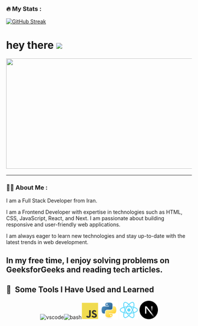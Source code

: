 

### :fire: My Stats :
[![GitHub Streak](http://github-readme-streak-stats.herokuapp.com?user=TheUs3rName&theme=dark&background=000000)](https://git.io/streak-stats)

<h1>
  hey there
  <img src="https://media.giphy.com/media/hvRJCLFzcasrR4ia7z/giphy.gif" width="30px"/>
</h1>

<div align="center">
  <img src="https://media.giphy.com/media/dWesBcTLavkZuG35MI/giphy.gif" width="600" height="300"/>
</div>

---

### :woman_technologist: About Me :
I am a Full Stack Developer from Iran.

I am a Frontend Developer with expertise in technologies such as HTML, CSS, JavaScript, React, and Next. I am passionate about building responsive and user-friendly web applications.

I am always eager to learn new technologies and stay up-to-date with the latest trends in web development.

In my free time, I enjoy solving problems on GeeksforGeeks and reading tech articles.
---

<h2> 🚀 &nbsp;Some Tools I Have Used and Learned</h2><p align="center" justify-content="space-beetween"><img src="https://cdn.jsdelivr.net/gh/devicons/devicon/icons/vscode/vscode-original.svg" alt="vscode" width="45" height="45"/><img src="https://cdn.jsdelivr.net/gh/devicons/devicon/icons/bash/bash-original.svg" alt="bash" width="45" height="45"/><img src="https://github.com/devicons/devicon/raw/v2.16.0/icons/javascript/javascript-original.svg" alt="javascript" width="45" height="45"/> <img src="https://raw.githubusercontent.com/devicons/devicon/v2.16.0/icons/python/python-original.svg" alt="python" width="50px" height="50px" /> <img src="https://github.com/devicons/devicon/raw/v2.16.0/icons/react/react-original.svg" alt="react.js" width="50px" height="50px" > <img src="https://github.com/devicons/devicon/raw/v2.16.0/icons/nextjs/nextjs-original.svg" alt="next.js" width="50px" height="50px" > </p>


